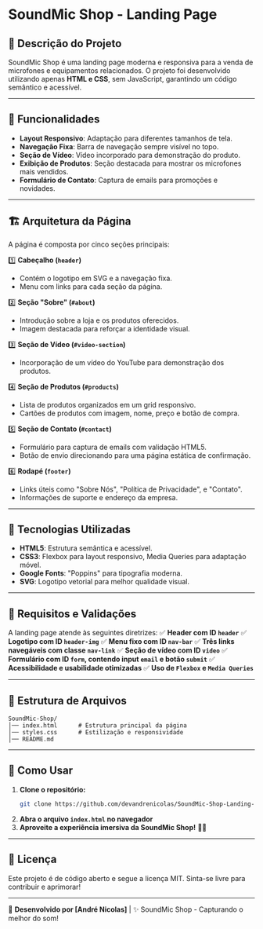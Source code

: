 # SoundMic Shop - Landing Page

## 📌 Descrição do Projeto
SoundMic Shop é uma landing page moderna e responsiva para a venda de microfones e equipamentos relacionados. O projeto foi desenvolvido utilizando apenas **HTML e CSS**, sem JavaScript, garantindo um código semântico e acessível.

---

## 🚀 Funcionalidades
- **Layout Responsivo**: Adaptação para diferentes tamanhos de tela.
- **Navegação Fixa**: Barra de navegação sempre visível no topo.
- **Seção de Vídeo**: Vídeo incorporado para demonstração do produto.
- **Exibição de Produtos**: Seção destacada para mostrar os microfones mais vendidos.
- **Formulário de Contato**: Captura de emails para promoções e novidades.

---

## 🏗️ Arquitetura da Página
A página é composta por cinco seções principais:

1️⃣ **Cabeçalho (`header`)**
   - Contém o logotipo em SVG e a navegação fixa.
   - Menu com links para cada seção da página.

2️⃣ **Seção "Sobre" (`#about`)**
   - Introdução sobre a loja e os produtos oferecidos.
   - Imagem destacada para reforçar a identidade visual.

3️⃣ **Seção de Vídeo (`#video-section`)**
   - Incorporação de um vídeo do YouTube para demonstração dos produtos.

4️⃣ **Seção de Produtos (`#products`)**
   - Lista de produtos organizados em um grid responsivo.
   - Cartões de produtos com imagem, nome, preço e botão de compra.

5️⃣ **Seção de Contato (`#contact`)**
   - Formulário para captura de emails com validação HTML5.
   - Botão de envio direcionando para uma página estática de confirmação.

6️⃣ **Rodapé (`footer`)**
   - Links úteis como "Sobre Nós", "Política de Privacidade", e "Contato".
   - Informações de suporte e endereço da empresa.

---

## 🎨 Tecnologias Utilizadas
- **HTML5**: Estrutura semântica e acessível.
- **CSS3**: Flexbox para layout responsivo, Media Queries para adaptação móvel.
- **Google Fonts**: "Poppins" para tipografia moderna.
- **SVG**: Logotipo vetorial para melhor qualidade visual.

---

## 📌 Requisitos e Validações
A landing page atende às seguintes diretrizes:
✅ **Header com ID `header`**
✅ **Logotipo com ID `header-img`**
✅ **Menu fixo com ID `nav-bar`**
✅ **Três links navegáveis com classe `nav-link`**
✅ **Seção de vídeo com ID `video`**
✅ **Formulário com ID `form`, contendo input `email` e botão `submit`**
✅ **Acessibilidade e usabilidade otimizadas**
✅ **Uso de `Flexbox` e `Media Queries`**

---

## 📂 Estrutura de Arquivos
```
SoundMic-Shop/
│── index.html      # Estrutura principal da página
│── styles.css      # Estilização e responsividade
│── README.md
```

---

## 📌 Como Usar
1. **Clone o repositório:**
   ```bash
   git clone https://github.com/devandrenicolas/SoundMic-Shop-Landing-Page.git
   ```
2. **Abra o arquivo `index.html` no navegador**
3. **Aproveite a experiência imersiva da SoundMic Shop!** 🎤🎶

---

## 📜 Licença
Este projeto é de código aberto e segue a licença MIT. Sinta-se livre para contribuir e aprimorar!

---

🔗 **Desenvolvido por [André Nicolas]** | ✨ SoundMic Shop - Capturando o melhor do som!